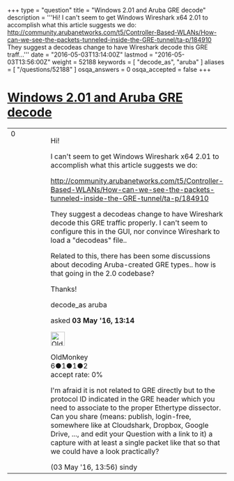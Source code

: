 +++
type = "question"
title = "Windows 2.01 and Aruba GRE decode"
description = '''Hi! I can&#x27;t seem to get Windows Wireshark x64 2.01 to accomplish what this article suggests we do: http://community.arubanetworks.com/t5/Controller-Based-WLANs/How-can-we-see-the-packets-tunneled-inside-the-GRE-tunnel/ta-p/184910 They suggest a decodeas change to have Wireshark decode this GRE traff...'''
date = "2016-05-03T13:14:00Z"
lastmod = "2016-05-03T13:56:00Z"
weight = 52188
keywords = [ "decode_as", "aruba" ]
aliases = [ "/questions/52188" ]
osqa_answers = 0
osqa_accepted = false
+++

<div class="headNormal">

# [Windows 2.01 and Aruba GRE decode](/questions/52188/windows-201-and-aruba-gre-decode)

</div>

<div id="main-body">

<div id="askform">

<table id="question-table" style="width:100%;"><colgroup><col style="width: 50%" /><col style="width: 50%" /></colgroup><tbody><tr class="odd"><td style="width: 30px; vertical-align: top"><div class="vote-buttons"><span id="post-52188-upvote" class="ajax-command post-vote up" rel="nofollow" title="I like this post (click again to cancel)"> </span><div id="post-52188-score" class="post-score" title="current number of votes">0</div><span id="post-52188-downvote" class="ajax-command post-vote down" rel="nofollow" title="I dont like this post (click again to cancel)"> </span> <span id="favorite-mark" class="ajax-command favorite-mark" rel="nofollow" title="mark/unmark this question as favorite (click again to cancel)"> </span><div id="favorite-count" class="favorite-count"></div></div></td><td><div id="item-right"><div class="question-body"><p>Hi!</p><p>I can't seem to get Windows Wireshark x64 2.01 to accomplish what this article suggests we do:</p><p><a href="http://community.arubanetworks.com/t5/Controller-Based-WLANs/How-can-we-see-the-packets-tunneled-inside-the-GRE-tunnel/ta-p/184910">http://community.arubanetworks.com/t5/Controller-Based-WLANs/How-can-we-see-the-packets-tunneled-inside-the-GRE-tunnel/ta-p/184910</a></p><p>They suggest a decodeas change to have Wireshark decode this GRE traffic properly. I can't seem to configure this in the GUI, nor convince Wireshark to load a "decodeas" file..</p><p>Related to this, there has been some discussions about decoding Aruba-created GRE types.. how is that going in the 2.0 codebase?</p><p>Thanks!</p></div><div id="question-tags" class="tags-container tags"><span class="post-tag tag-link-decode_as" rel="tag" title="see questions tagged &#39;decode_as&#39;">decode_as</span> <span class="post-tag tag-link-aruba" rel="tag" title="see questions tagged &#39;aruba&#39;">aruba</span></div><div id="question-controls" class="post-controls"></div><div class="post-update-info-container"><div class="post-update-info post-update-info-user"><p>asked <strong>03 May '16, 13:14</strong></p><img src="https://secure.gravatar.com/avatar/c1f107004c113d0a63ac8f06ad8d2a98?s=32&amp;d=identicon&amp;r=g" class="gravatar" width="32" height="32" alt="OldMonkey&#39;s gravatar image" /><p><span>OldMonkey</span><br />
<span class="score" title="6 reputation points">6</span><span title="1 badges"><span class="badge1">●</span><span class="badgecount">1</span></span><span title="1 badges"><span class="silver">●</span><span class="badgecount">1</span></span><span title="2 badges"><span class="bronze">●</span><span class="badgecount">2</span></span><br />
<span class="accept_rate" title="Rate of the user&#39;s accepted answers">accept rate:</span> <span title="OldMonkey has no accepted answers">0%</span></p></div></div><div id="comments-container-52188" class="comments-container"><span id="52196"></span><div id="comment-52196" class="comment"><div id="post-52196-score" class="comment-score"></div><div class="comment-text"><p>I'm afraid it is not related to GRE directly but to the protocol ID indicated in the GRE header which you need to associate to the proper Ethertype dissector. Can you share (means: publish, login-free, somewhere like at Cloudshark, Dropbox, Google Drive, ..., and edit your Question with a link to it) a capture with at least a single packet like that so that we could have a look practically?</p></div><div id="comment-52196-info" class="comment-info"><span class="comment-age">(03 May '16, 13:56)</span> <span class="comment-user userinfo">sindy</span></div></div></div><div id="comment-tools-52188" class="comment-tools"></div><div class="clear"></div><div id="comment-52188-form-container" class="comment-form-container"></div><div class="clear"></div></div></td></tr></tbody></table>

</div>

</div>

